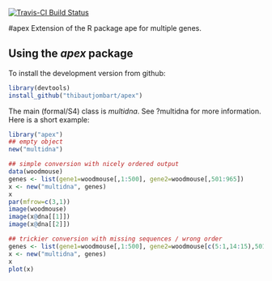 [![Travis-CI Build Status](https://travis-ci.org/thibautjombart/apex.png?branch=master)](https://travis-ci.org/thibautjombart/apex)

#apex
Extension of the R package ape for multiple genes.

Using the *apex* package
-------------
To install the development version from github: 
```r
library(devtools)
install_github("thibautjombart/apex")
```

The main (formal/S4) class is *multidna*.
See ?multidna for more information.
Here is a short example:
```r
library("apex")
## empty object
new("multidna")

## simple conversion with nicely ordered output
data(woodmouse)
genes <- list(gene1=woodmouse[,1:500], gene2=woodmouse[,501:965])
x <- new("multidna", genes)
x
par(mfrow=c(3,1))
image(woodmouse)
image(x@dna[[1]])
image(x@dna[[2]])

## trickier conversion with missing sequences / wrong order
genes <- list(gene1=woodmouse[,1:500], gene2=woodmouse[c(5:1,14:15),501:965])
x <- new("multidna", genes)
x
plot(x)
```

